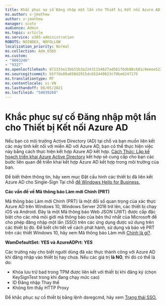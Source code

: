 ```yaml
---
title: Khắc phục sự cố Đăng nhập một lần cho Thiết bị Kết nối Azure AD
ms.author: v-jmathew
author: v-jmathew
manager: scotv
audience: Admin
ms.topic: article
ms.service: o365-administration
ROBOTS: NOINDEX, NOFOLLOW
localization_priority: Normal
ms.collection: Adm_O365
ms.custom:
- "9003246"
- "9327"
ms.openlocfilehash: 872333e13bb51b3a22431154627ad561f6db88c681c9eeee523fdd09e58c0371
ms.sourcegitcommit: b5f7da89a650d2915dc652449623c78be6247175
ms.translationtype: MT
ms.contentlocale: vi-VN
ms.lasthandoff: 08/05/2021
ms.locfileid: "54039268"
---
```

# <a name="troubleshoot-single-sign-on-for-azure-ad-joined-devices"></a>Khắc phục sự cố Đăng nhập một lần cho Thiết bị Kết nối Azure AD

Nếu bạn có môi trường Active Directory (AD) tại chỗ và bạn muốn liên kết các máy tính kết nối với miền AD với Azure AD, bạn có thể thực hiện việc này bằng cách thực hiện kết hợp Azure AD kết hợp. [Cách Thức: Lập kế hoạch triển khai Azure Active Directory](https://docs.microsoft.com/azure/active-directory/devices/hybrid-azuread-join-plan) kết hợp sẽ cung cấp cho bạn các bước liên quan để triển khai kết hợp Azure AD kết hợp trong môi trường của bạn.

Để biết thêm thông tin, hãy xem mục Đặt cấu hình các thiết bị đã liên kết Azure AD cho Single-Sign Tại chỗ [để Windows Hello for Business.](https://docs.microsoft.com/windows/security/identity-protection/hello-for-business/hello-hybrid-aadj-sso-base)

**Các vấn đề về Mã thông báo Làm mới Chính (PRT)**

Mã thông báo Làm mới Chính (PRT) là một đối số quan trọng của xác thực Azure AD trên Windows 10, Windows Server 2016 trở lên, các thiết bị chạy iOS và Android. Đây là một Mã thông báo Web JSON (JWT) được cấp đặc biệt cho các nhà môi giới mã thông báo của bên thứ nhất của Microsoft để cho phép đăng nhập một lần (SSO) trên các ứng dụng được sử dụng trên các thiết bị đó. Để biết chi tiết về cách phát hành, sử dụng và bảo vệ PRT trên các thiết Windows 10, hãy xem Mã thông báo Làm mới [Chính là gì?](https://docs.microsoft.com/azure/active-directory/devices/concept-primary-refresh-token).

**WamDefaultSet: YES và AzureADPrt: YES**

Các trường này cho biết người dùng đã xác thực thành công với Azure AD khi đăng nhập vào thiết bị hay chưa. Nếu các giá trị **là NO**, thì đó có thể là do:

- Khóa lưu trữ bad trong TPM được liên kết với thiết bị khi đăng ký (chọn KeySignTest trong khi đang chạy mức cao)
- ID Đăng nhập Thay thế
- Không tìm thấy HTTP Proxy

Để khắc phục sự cố thiết bị bằng lệnh dsregcmd, hãy xem [Trạng thái SSO.](https://docs.microsoft.com/azure/active-directory/devices/troubleshoot-device-dsregcmd#sso-state)

